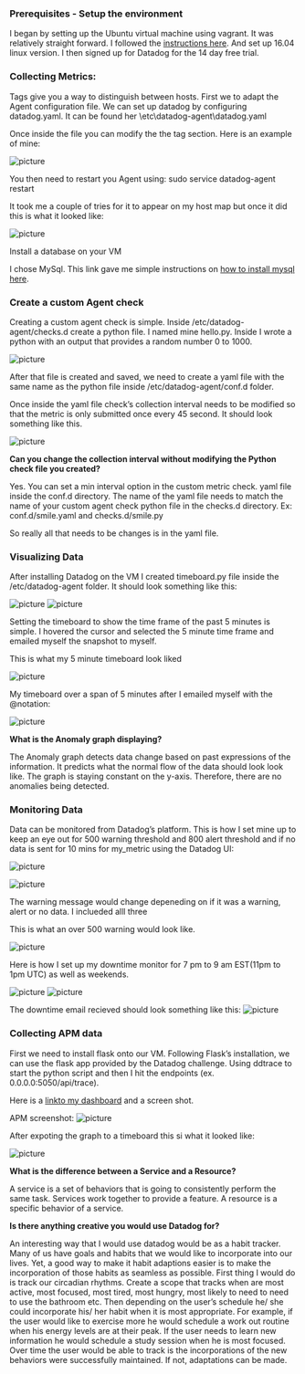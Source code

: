 
### Prerequisites - Setup the environment ###

I began by setting up the Ubuntu virtual machine using vagrant. It was relatively straight forward. I followed the [instructions here](https://www.vagrantup.com/intro/getting-started/). 
And set up 16.04 linux version. I then signed up for Datadog for the 14 day free trial.

### Collecting Metrics: ###
Tags give you a way to distinguish between hosts. 
First we to adapt the Agent configuration file. We can set up datadog by configuring datadog.yaml. It can be found her \etc\datadog-agent\datadog.yaml

Once inside the file you can modify the the tag section.
Here is an example of mine:

![picture](./img/1.png)

You then need to restart you Agent using: sudo service datadog-agent restart

It took me a couple of tries for it to appear on my host map but once it did this is what it looked like:

![picture](./img/2.png)

Install a database on your VM

I chose MySql. This link gave me simple instructions on [how to install mysql here](https://support.rackspace.com/how-to/installing-mysql-server-on-ubuntu/).

### Create a custom Agent check ### 
Creating a custom agent check is simple. Inside /etc/datadog-agent/checks.d create a python file. I named mine hello.py. Inside I wrote a python with an output that provides a random number 0 to 1000.

![picture](./img/3.png)

 After that file is created and saved, we need to create a yaml file with the same name as the python file inside /etc/datadog-agent/conf.d folder. 

Once inside the yaml file check’s collection interval needs to be modified so that the metric is only submitted once every 45 second. It should look something like this. 


![picture](./img/4.png)

**Can you change the collection interval without modifying the Python check file you created?**

Yes. You can set a min interval option in the custom metric check. yaml file inside the conf.d directory. The name of the yaml file needs to match the name of your custom agent check python file in the checks.d directory. Ex: conf.d/smile.yaml and checks.d/smile.py

So really all that needs to be changes is in the yaml file.

### Visualizing Data ###

After installing Datadog on the VM I created timeboard.py file inside the /etc/datadog-agent folder. 
It should look something like this:

![picture](./img/5.png)
![picture](./img/6.png)

Setting the timeboard to show the time frame of the past 5 minutes is simple. I hovered the cursor and selected the 5 minute time frame and emailed myself the snapshot to myself.

This is what my 5 minute timeboard look liked

![picture](./img/16.png)

My timeboard over a span of 5 minutes after I emailed myself with the @notation:

![picture](./img/7.png)

**What is the Anomaly graph displaying?**

The Anomaly graph detects data change based on past expressions of the information. It predicts what the normal flow of the data should look look like. The graph is staying constant on the y-axis. Therefore, there are no anomalies being detected.


### Monitoring Data ###

Data can be monitored from Datadog’s platform. 
 This is how I set mine up to keep an eye out for 500 warning threshold and 800 alert threshold and if no data is sent for 10 mins for my_metric using the Datadog UI:

![picture](./img/8.png)

![picture](./img/9.png)

The warning message would change depeneding on if it was a warning, alert or no data. I inclueded alll three

This is what an over 500 warning would look like.

![picture](./img/17.png)

Here is how I set up my downtime monitor for 7 pm to 9 am EST(11pm to 1pm UTC) as well as weekends.

![picture](./img/11.png)
![picture](./img/12.png)

The downtime email recieved should look something like this:
![picture](./img/10.png)


### Collecting APM data ###

First we need to install flask onto our VM. Following Flask’s installation, we can use the flask app provided by the Datadog challenge. Using ddtrace to start the python script and then I hit the endpoints (ex. 0.0.0.0:5050/api/trace).

Here is a [linkto my dashboard](https://app.datadoghq.com/dash/856222/training-timeboard-for-hiring-engineers-exercise?live=true&page=0&is_auto=false&from_ts=1531179455884&to_ts=1531265855884&tile_size=m) and a screen shot.

APM screenshot:
![picture](./img/13.png)

After expoting the graph to a timeboard this si what it looked like:

![picture](./img/14.png)

**What is the difference between a Service and a Resource?**

A service is a set of behaviors that is going to consistently perform the same task.  Services work together to provide a feature.
A resource is a specific behavior of a service. 

 
**Is there anything creative you would use Datadog for?**

An interesting way that I would use datadog would be as a habit tracker. Many of us have goals and habits that we would like to incorporate into our lives. Yet, a good way to make it habit adaptions easier is to make the incorporation of those habits as seamless as possible. First thing I would do is track our circadian rhythms.
Create a scope that tracks when are most active, most focused, most tired, most hungry, most likely to need to need to use the bathroom etc.
Then depending on the user’s schedule he/ she could incorporate his/ her habit when it is most appropriate.
For example, if the user would like to exercise more he would schedule a work out routine when his energy levels are at their peak.
If the user needs to learn new information he would schedule a study session when he is most focused.
Over time the user would be able to track is the incorporations of the new behaviors were successfully maintained. If not, adaptations can be made.

